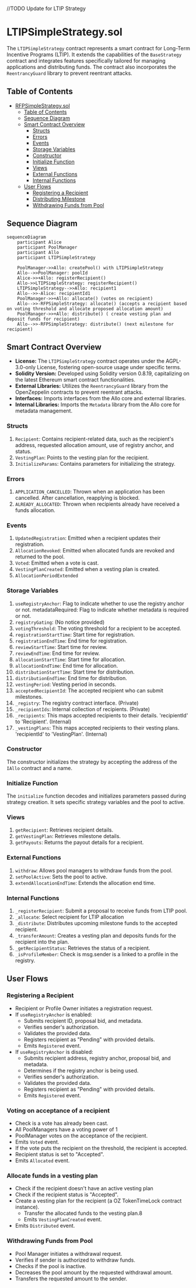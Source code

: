 //TODO Update for LTIP Strategy

# LTIPSimpleStrategy.sol

The `LTIPSimpleStrategy` contract represents a smart contract for Long-Term Incentive Programs (LTIP). It extends the capabilities of the `BaseStrategy` contract and integrates features specifically tailored for managing applications and distributing funds. The contract also incorporates the `ReentrancyGuard` library to prevent reentrant attacks.

## Table of Contents
- [RFPSimpleStrategy.sol](#rfpsimplestrategysol)
  - [Table of Contents](#table-of-contents)
  - [Sequence Diagram](#sequence-diagram)
  - [Smart Contract Overview](#smart-contract-overview)
    - [Structs](#structs)
    - [Errors](#errors)
    - [Events](#events)
    - [Storage Variables](#storage-variables)
    - [Constructor](#constructor)
    - [Initialize Function](#initialize-function)
    - [Views](#views)
    - [External Functions](#external-functions)
    - [Internal Functions](#internal-functions)
  - [User Flows](#user-flows)
    - [Registering a Recipient](#registering-a-recipient)
    - [Distributing Milestone](#distributing-milestone)
    - [Withdrawing Funds from Pool](#withdrawing-funds-from-pool)


## Sequence Diagram 

```mermaid
sequenceDiagram
    participant Alice
    participant PoolManager
    participant Allo
    participant LTIPSimpleStrategy

    PoolManager->>Allo: createPool() with LTIPSimpleStrategy
    Allo-->>PoolManager: poolId
    Alice->>+Allo: registerRecipient()
    Allo->>LTIPSimpleStrategy: registerRecipient()
    LTIPSimpleStrategy-->>Allo: recipient1
    Allo-->>-Alice: recipientId1
    PoolManager->>+Allo: allocate() (votes on recipient)
    Allo-->>-RFPSimpleStrategy: allocate() (accepts a recipient based on voting threshold and allocate proposed allocation amount)
    PoolManager->>+Allo: distribute() ( create vesting plan and deposit funds for recipient)
    Allo-->>-RFPSimpleStrategy: distribute() (next milestone for recipient)
```

## Smart Contract Overview

- **License:** The `LTIPSimpleStrategy` contract operates under the AGPL-3.0-only License, fostering open-source usage under specific terms.
- **Solidity Version:** Developed using Solidity version 0.8.19, capitalizing on the latest Ethereum smart contract functionalities.
- **External Libraries:** Utilizes the `ReentrancyGuard` library from the OpenZeppelin contracts to prevent reentrant attacks.
- **Interfaces:** Imports interfaces from the Allo core and external libraries.
- **Internal Libraries:** Imports the `Metadata` library from the Allo core for metadata management.

### Structs

1. `Recipient`: Contains recipient-related data, such as the recipient's address, requested allocation amount, use of registry anchor, and status.
2. `VestingPlan`: Points to the vesting plan for the recipient.
3. `InitializeParams`: Contains parameters for initializing the strategy.

### Errors

1. `APPLICATION_CANCELLED`: Thrown when an application has been cancelled. After cancellation, reapplying is blocked.
2. `ALREADY_ALLOCATED`: Thrown when recipients already have received a funds allocation.

### Events

1. `UpdatedRegistration`: Emitted when a recipient updates their registration.
2. `AllocationRevoked`: Emitted when allocated funds are revoked and returned to the pool.
3. `Voted`: Emitted when a vote is cast.
4. `VestingPlanCreated`: Emitted when a vesting plan is created.
5. `AllocationPeriodExtended` 

### Storage Variables

1. `useRegistryAnchor`: Flag to indicate whether to use the registry anchor or not.
metadataRequired: Flag to indicate whether metadata is required or not.
2. `registryGating`: (No notice provided)
3. `votingThreshold`: The voting threshold for a recipient to be accepted.
4. `registrationStartTime`: Start time for registration.
5. `registrationEndTime`: End time for registration.
6. `reviewStartTime`: Start time for review.
7. `reviewEndTime`: End time for review.
8. `allocationStartTime`: Start time for allocation.
9. `allocationEndTime`: End time for allocation.
10. `distributionStartTime`: Start time for distribution.
11. `distributionEndTime`: End time for distribution.
12. `vestingPeriod`: Vesting period in seconds.
13. `acceptedRecipientId`: The accepted recipient who can submit milestones.
14. `_registry`: The registry contract interface. (Private)
15. `_recipientIds`: Internal collection of recipients. (Private)
16. `_recipients`: This maps accepted recipients to their details. 'recipientId' to 'Recipient'. (Internal)
17. `_vestingPlans`: This maps accepted recipients to their vesting plans. 'recipientId' to 'VestingPlan'. (Internal)

### Constructor

The constructor initializes the strategy by accepting the address of the `IAllo` contract and a name.

### Initialize Function

The `initialize` function decodes and initializes parameters passed during strategy creation. It sets specific strategy variables and the pool to active.

### Views

1. `getRecipient`: Retrieves recipient details.
2. `getVestingPlan`: Retrieves milestone details.
3. `getPayouts`: Returns the payout details for a recipient.

### External Functions

1. `withdraw`: Allows pool managers to withdraw funds from the pool.
2. `setPoolActive`: Sets the pool to active.
3. `extendAllocationEndTime`: Extends the allocation end time.

### Internal Functions

1. `_registerRecipient`: Submit a proposal to receive funds from LTIP pool.
2. `_allocate`: Select recipient for LTIP allocation
3. `_distribute`: Distributes upcoming milestone funds to the accepted recipient.
4. `_transferAmount`: Creates a vesting plan and deposits funds for the recipient into the plan.
5. `_getRecipientStatus`: Retrieves the status of a recipient.
6. `_isProfileMember`: Check is msg.sender is a linked to a profile in the registry.

## User Flows

### Registering a Recipient

* Recipient or Profile Owner initiates a registration request.
* If `useRegistryAnchor` is enabled:
  * Submits recipient ID, proposal bid, and metadata.
  * Verifies sender's authorization.
  * Validates the provided data.
  * Registers recipient as "Pending" with provided details.
  * Emits `Registered` event.
* If `useRegistryAnchor` is disabled:
  * Submits recipient address, registry anchor, proposal bid, and metadata.
  * Determines if the registry anchor is being used.
  * Verifies sender's authorization.
  * Validates the provided data.
  * Registers recipient as "Pending" with provided details.
  * Emits `Registered` event.

### Voting on acceptance of a recipient
* Check is a vote has already been cast. 
* All PoolManagers have a voting power of 1
* PoolManager votes on the acceptance of the recipient.
* Emits `Voted` event.
* If the vote puts the recipient on the threshold, the recipient is accepted.
* Recipient status is set to "Accepted".
* Emits `Allocated` event.

### Allocate funds in a vesting plan
* Check if the recipient doesn't have an active vesting plan
* Check if the recipient status is "Accepted".
* Create a vesting plan for the recipient (a OZ TokenTimeLock contract instance).
  * Transfer the allocated funds to the vesting plan.8
  * Emits `VestingPlanCreated` event.
* Emits `Distributed` event.

### Withdrawing Funds from Pool

* Pool Manager initiates a withdrawal request.
* Verifies if sender is authorized to withdraw funds.
* Checks if the pool is inactive.
* Decreases the pool amount by the requested withdrawal amount.
* Transfers the requested amount to the sender.
